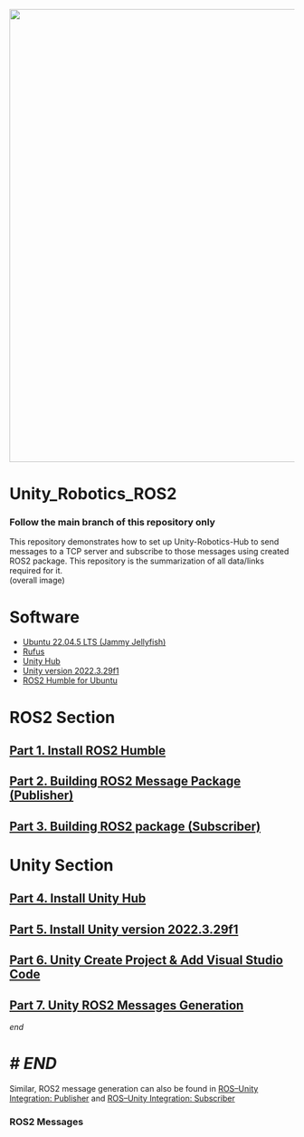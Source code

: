 <!--![Screencastfrom10-23-2024091753PM-ezgif com-video-to-gif-converter](https://github.com/user-attachments/assets/4313a6b5-67e4-40b0-a830-c5f77ae5a7d7)-->
<p float="center">
  <img src="https://github.com/user-attachments/assets/4313a6b5-67e4-40b0-a830-c5f77ae5a7d7" width="800" />
</p>

# Unity_Robotics_ROS2
### Follow the main branch of this repository only
This repository demonstrates how to set up Unity-Robotics-Hub to send messages to a TCP server and subscribe to those messages using created ROS2 package. This repository is the summarization of all data/links required for it. <br />
(overall image)
# Software
- [Ubuntu 22.04.5 LTS (Jammy Jellyfish)](https://releases.ubuntu.com/jammy/)
- [Rufus](https://rufus.ie/en/)
- [Unity Hub](https://docs.unity3d.com/hub/manual/InstallHub.html#install-hub-linux)
- [Unity version 2022.3.29f1](https://unity.com/releases/editor/archive)
- [ROS2 Humble for Ubuntu](https://docs.ros.org/en/humble/Installation/Ubuntu-Install-Debs.html)
# ROS2 Section 
## [Part 1. Install ROS2 Humble](https://github.com/matsive/Unity_Robotics_ROS2/blob/main/Documentation/ROS2%20Section/Part%201.%20Install%20ROS2%20Humble.md)
## [Part 2. Building ROS2 Message Package (Publisher)](https://github.com/matsive/Unity_Robotics_ROS2/blob/main/Documentation/ROS2%20Section/Part%202.%20Building%20ROS2%20Message%20Package.md)
## [Part 3. Building ROS2 package (Subscriber)](https://github.com/matsive/Unity_Robotics_ROS2/blob/main/Documentation/ROS2%20Section/Part%203.%20Building%20ROS2%20package.md)
# Unity Section<br />
## [Part 4. Install Unity Hub](https://github.com/matsive/Unity_Robotics_ROS2/blob/main/Documentation/Unity%20Section/Part%204.%20Install%20Unity%20Hub.md)<br />
## [Part 5. Install Unity version 2022.3.29f1](https://github.com/matsive/Unity_Robotics_ROS2/blob/main/Documentation/Unity%20Section/Part%205.%20Install%20Unity%20System.md)
## [Part 6. Unity Create Project & Add Visual Studio Code](https://github.com/matsive/Unity_Robotics_ROS2/blob/main/Documentation/Unity%20Section/Part%206.%20Unity%20Create%20Project%20%26%20Add%20Visual%20Studio%20Code.md)
## [Part 7. Unity ROS2 Messages Generation](https://github.com/matsive/Unity_Robotics_ROS2/blob/main/Documentation/Unity%20Section/Part%207.%20Unity%20ROS2%20Messages%20Generation.md)




_end_
<div align="justify">
</div>
<!-- <div align="center">
  <img src="https://github.com/user-attachments/assets/65232309-1d2b-44ab-8bba-23993dca465d" alt="Screenshot" width="800"/>
</div>
<br />
![Screenshot from 2024-10-07 20-47-17](https://github.com/user-attachments/assets/12e8d452-b3e4-499d-a7ce-59f5c86420c7)
<div align="center">
  <img src="https://github.com/user-attachments/assets/12e8d452-b3e4-499d-a7ce-59f5c86420c7" alt="Screenshot" width="800"/>
  ![Screenshot from 2024-10-07 21-21-22](https://github.com/user-attachments/assets/0806faeb-d7c1-495b-b55a-d9f7d084b547)
  ![image](https://github.com/user-attachments/assets/080a5f05-d9f4-4b8d-bad0-63b8e92c33f2)
</div>-->


# _# END_




Similar, ROS2 message generation can also be found in [ROS–Unity Integration: Publisher](https://github.com/Unity-Technologies/Unity-Robotics-Hub/blob/main/tutorials/ros_unity_integration/publisher.md) and [ROS–Unity Integration: Subscriber](https://github.com/Unity-Technologies/Unity-Robotics-Hub/blob/main/tutorials/ros_unity_integration/subscriber.md)


### ROS2 Messages
